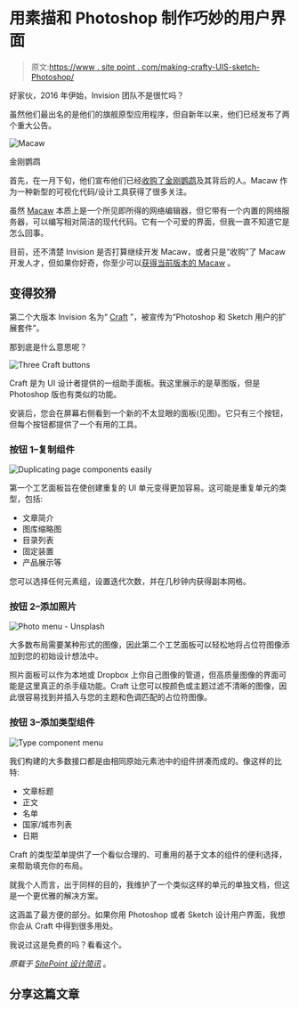 # 用素描和 Photoshop 制作巧妙的用户界面

> 原文:[https://www . site point . com/making-crafty-UIS-sketch-Photoshop/](https://www.sitepoint.com/making-crafty-uis-sketch-photoshop/)

好家伙，2016 年伊始，Invision 团队不是很忙吗？

虽然他们最出名的是他们的旗舰原型应用程序，但自新年以来，他们已经发布了两个重大公告。

![Macaw](../Images/a3323ec2bd4c715c59007271bfeb3f39.png)

金刚鹦鹉

首先，在一月下旬，他们宣布他们已经[收购了金刚鹦鹉](http://macaw.co/invision/)及其背后的人。Macaw 作为一种新型的可视化代码/设计工具获得了很多关注。

虽然 [Macaw](http://macaw.co/) 本质上是一个所见即所得的网络编辑器，但它带有一个内置的网络服务器，可以编写相对简洁的现代代码。它有一个可爱的界面，但我一直不知道它是怎么回事。

目前，还不清楚 Invision 是否打算继续开发 Macaw，或者只是“收购”了 Macaw 开发人才，但如果你好奇，你至少可以[获得当前版本的 Macaw](http://download.macaw.co/) 。

## 变得狡猾

第二个大版本 Invision 名为“ [Craft](http://www.invisionapp.com/craft) ”，被宣传为“Photoshop 和 Sketch 用户的扩展套件”。

那到底是什么意思呢？

![Three Craft buttons](../Images/234024e9c8a3bca7ced8dd863c4925bf.png)

Craft 是为 UI 设计者提供的一组助手面板。我这里展示的是草图版，但是 Photoshop 版也有类似的功能。

安装后，您会在屏幕右侧看到一个新的不太显眼的面板(见图)。它只有三个按钮，但每个按钮都提供了一个有用的工具。

### 按钮 1–复制组件

![Duplicating page components easily](../Images/db01972cf64ebac0e4e3f9ae4a51cf55.png)

第一个工艺面板旨在使创建重复的 UI 单元变得更加容易。这可能是重复单元的类型，包括:

*   文章简介
*   图库缩略图
*   目录列表
*   固定装置
*   产品展示等

您可以选择任何元素组，设置迭代次数，并在几秒钟内获得副本网格。

### 按钮 2–添加照片

![Photo menu - Unsplash](../Images/e3df9c03a4d3cf00188c9b3096f5d1c3.png)

大多数布局需要某种形式的图像，因此第二个工艺面板可以轻松地将占位符图像添加到您的初始设计想法中。

照片面板可以作为本地或 Dropbox 上你自己图像的管道，但高质量图像的界面可能是这里真正的杀手级功能。Craft 让您可以按颜色或主题过滤不清晰的图像，因此很容易找到并插入与您的主题和色调匹配的占位符图像。

### 按钮 3–添加类型组件

![Type component menu](../Images/0de74e8c96fd4e212788244c22f435a7.png)

我们构建的大多数接口都是由相同原始元素池中的组件拼凑而成的。像这样的比特:

*   文章标题
*   正文
*   名单
*   国家/城市列表
*   日期

Craft 的类型菜单提供了一个看似合理的、可重用的基于文本的组件的便利选择，来帮助填充你的布局。

就我个人而言，出于同样的目的，我维护了一个类似这样的单元的单独文档，但这是一个更优雅的解决方案。

这涵盖了最方便的部分。如果你用 Photoshop 或者 Sketch 设计用户界面，我想你会从 Craft 中得到很多用处。

我说过这是免费的吗？看看这个。

*原载于 [SitePoint 设计简讯](https://www.sitepoint.com/newsletter/)* 。

## 分享这篇文章